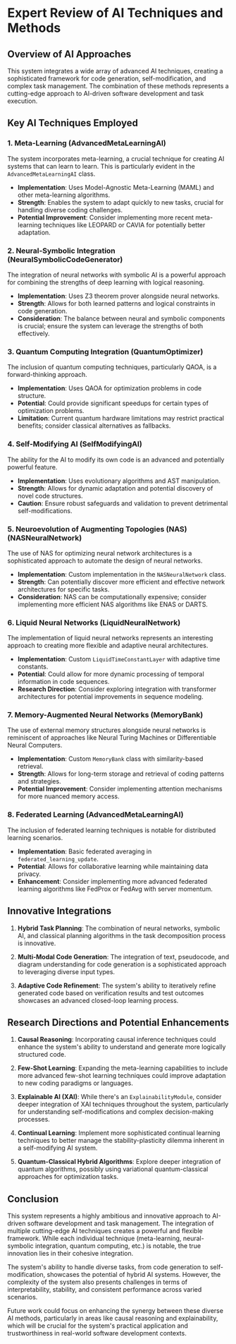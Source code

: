 # Expert Review of AI Techniques and Methods

## Overview of AI Approaches

This system integrates a wide array of advanced AI techniques, creating a sophisticated framework for code generation, self-modification, and complex task management. The combination of these methods represents a cutting-edge approach to AI-driven software development and task execution.

## Key AI Techniques Employed

### 1. Meta-Learning (AdvancedMetaLearningAI)

The system incorporates meta-learning, a crucial technique for creating AI systems that can learn to learn. This is particularly evident in the `AdvancedMetaLearningAI` class.

- **Implementation**: Uses Model-Agnostic Meta-Learning (MAML) and other meta-learning algorithms.
- **Strength**: Enables the system to adapt quickly to new tasks, crucial for handling diverse coding challenges.
- **Potential Improvement**: Consider implementing more recent meta-learning techniques like LEOPARD or CAVIA for potentially better adaptation.

### 2. Neural-Symbolic Integration (NeuralSymbolicCodeGenerator)

The integration of neural networks with symbolic AI is a powerful approach for combining the strengths of deep learning with logical reasoning.

- **Implementation**: Uses Z3 theorem prover alongside neural networks.
- **Strength**: Allows for both learned patterns and logical constraints in code generation.
- **Consideration**: The balance between neural and symbolic components is crucial; ensure the system can leverage the strengths of both effectively.

### 3. Quantum Computing Integration (QuantumOptimizer)

The inclusion of quantum computing techniques, particularly QAOA, is a forward-thinking approach.

- **Implementation**: Uses QAOA for optimization problems in code structure.
- **Potential**: Could provide significant speedups for certain types of optimization problems.
- **Limitation**: Current quantum hardware limitations may restrict practical benefits; consider classical alternatives as fallbacks.

### 4. Self-Modifying AI (SelfModifyingAI)

The ability for the AI to modify its own code is an advanced and potentially powerful feature.

- **Implementation**: Uses evolutionary algorithms and AST manipulation.
- **Strength**: Allows for dynamic adaptation and potential discovery of novel code structures.
- **Caution**: Ensure robust safeguards and validation to prevent detrimental self-modifications.

### 5. Neuroevolution of Augmenting Topologies (NAS) (NASNeuralNetwork)

The use of NAS for optimizing neural network architectures is a sophisticated approach to automate the design of neural networks.

- **Implementation**: Custom implementation in the `NASNeuralNetwork` class.
- **Strength**: Can potentially discover more efficient and effective network architectures for specific tasks.
- **Consideration**: NAS can be computationally expensive; consider implementing more efficient NAS algorithms like ENAS or DARTS.

### 6. Liquid Neural Networks (LiquidNeuralNetwork)

The implementation of liquid neural networks represents an interesting approach to creating more flexible and adaptive neural architectures.

- **Implementation**: Custom `LiquidTimeConstantLayer` with adaptive time constants.
- **Potential**: Could allow for more dynamic processing of temporal information in code sequences.
- **Research Direction**: Consider exploring integration with transformer architectures for potential improvements in sequence modeling.

### 7. Memory-Augmented Neural Networks (MemoryBank)

The use of external memory structures alongside neural networks is reminiscent of approaches like Neural Turing Machines or Differentiable Neural Computers.

- **Implementation**: Custom `MemoryBank` class with similarity-based retrieval.
- **Strength**: Allows for long-term storage and retrieval of coding patterns and strategies.
- **Potential Improvement**: Consider implementing attention mechanisms for more nuanced memory access.

### 8. Federated Learning (AdvancedMetaLearningAI)

The inclusion of federated learning techniques is notable for distributed learning scenarios.

- **Implementation**: Basic federated averaging in `federated_learning_update`.
- **Potential**: Allows for collaborative learning while maintaining data privacy.
- **Enhancement**: Consider implementing more advanced federated learning algorithms like FedProx or FedAvg with server momentum.

## Innovative Integrations

1. **Hybrid Task Planning**: The combination of neural networks, symbolic AI, and classical planning algorithms in the task decomposition process is innovative.

2. **Multi-Modal Code Generation**: The integration of text, pseudocode, and diagram understanding for code generation is a sophisticated approach to leveraging diverse input types.

3. **Adaptive Code Refinement**: The system's ability to iteratively refine generated code based on verification results and test outcomes showcases an advanced closed-loop learning process.

## Research Directions and Potential Enhancements

1. **Causal Reasoning**: Incorporating causal inference techniques could enhance the system's ability to understand and generate more logically structured code.

2. **Few-Shot Learning**: Expanding the meta-learning capabilities to include more advanced few-shot learning techniques could improve adaptation to new coding paradigms or languages.

3. **Explainable AI (XAI)**: While there's an `ExplainabilityModule`, consider deeper integration of XAI techniques throughout the system, particularly for understanding self-modifications and complex decision-making processes.

4. **Continual Learning**: Implement more sophisticated continual learning techniques to better manage the stability-plasticity dilemma inherent in a self-modifying AI system.

5. **Quantum-Classical Hybrid Algorithms**: Explore deeper integration of quantum algorithms, possibly using variational quantum-classical approaches for optimization tasks.

## Conclusion

This system represents a highly ambitious and innovative approach to AI-driven software development and task management. The integration of multiple cutting-edge AI techniques creates a powerful and flexible framework. While each individual technique (meta-learning, neural-symbolic integration, quantum computing, etc.) is notable, the true innovation lies in their cohesive integration.

The system's ability to handle diverse tasks, from code generation to self-modification, showcases the potential of hybrid AI systems. However, the complexity of the system also presents challenges in terms of interpretability, stability, and consistent performance across varied scenarios.

Future work could focus on enhancing the synergy between these diverse AI methods, particularly in areas like causal reasoning and explainability, which will be crucial for the system's practical application and trustworthiness in real-world software development contexts.
